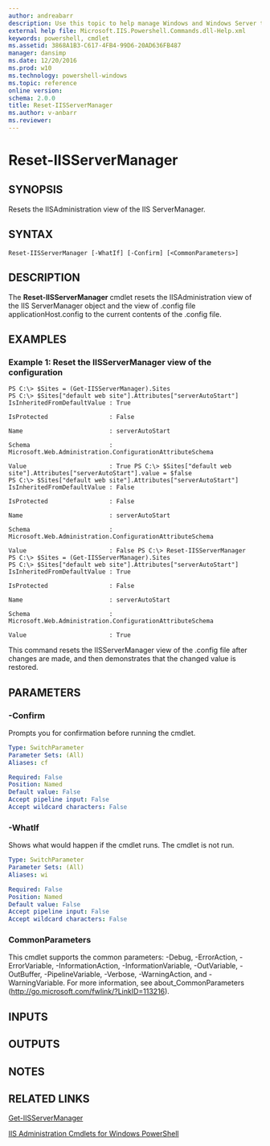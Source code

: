 ```yaml
---
author: andreabarr
description: Use this topic to help manage Windows and Windows Server technologies with Windows PowerShell.
external help file: Microsoft.IIS.Powershell.Commands.dll-Help.xml
keywords: powershell, cmdlet
ms.assetid: 3868A1B3-C617-4FB4-99D6-20AD636FB487
manager: dansimp
ms.date: 12/20/2016
ms.prod: w10
ms.technology: powershell-windows
ms.topic: reference
online version: 
schema: 2.0.0
title: Reset-IISServerManager
ms.author: v-anbarr
ms.reviewer:
---
```


# Reset-IISServerManager

## SYNOPSIS
Resets the IISAdministration view of the IIS ServerManager.

## SYNTAX

```
Reset-IISServerManager [-WhatIf] [-Confirm] [<CommonParameters>]
```

## DESCRIPTION
The **Reset-IISServerManager** cmdlet resets the IISAdministration view of the IIS ServerManager object and the view of .config file applicationHost.config to the current contents of the .config file.

## EXAMPLES

### Example 1: Reset the IISServerManager view of the configuration
```
PS C:\> $Sites = (Get-IISServerManager).Sites
PS C:\> $Sites["default web site"].Attributes["serverAutoStart"]
IsInheritedFromDefaultValue : True

IsProtected                 : False

Name                        : serverAutoStart

Schema                      : Microsoft.Web.Administration.ConfigurationAttributeSchema

Value                       : True PS C:\> $Sites["default web site"].Attributes["serverAutoStart"].value = $false
PS C:\> $Sites["default web site"].Attributes["serverAutoStart"]
IsInheritedFromDefaultValue : False

IsProtected                 : False

Name                        : serverAutoStart

Schema                      : Microsoft.Web.Administration.ConfigurationAttributeSchema

Value                       : False PS C:\> Reset-IISServerManager
PS C:\> $Sites = (Get-IISServerManager).Sites
PS C:\> $Sites["default web site"].Attributes["serverAutoStart"]
IsInheritedFromDefaultValue : True

IsProtected                 : False

Name                        : serverAutoStart

Schema                      : Microsoft.Web.Administration.ConfigurationAttributeSchema

Value                       : True
```

This command resets the IISServerManager view of the .config file after changes are made, and then demonstrates that the changed value is restored.

## PARAMETERS

### -Confirm
Prompts you for confirmation before running the cmdlet.

```yaml
Type: SwitchParameter
Parameter Sets: (All)
Aliases: cf

Required: False
Position: Named
Default value: False
Accept pipeline input: False
Accept wildcard characters: False
```

### -WhatIf
Shows what would happen if the cmdlet runs.
The cmdlet is not run.

```yaml
Type: SwitchParameter
Parameter Sets: (All)
Aliases: wi

Required: False
Position: Named
Default value: False
Accept pipeline input: False
Accept wildcard characters: False
```

### CommonParameters
This cmdlet supports the common parameters: -Debug, -ErrorAction, -ErrorVariable, -InformationAction, -InformationVariable, -OutVariable, -OutBuffer, -PipelineVariable, -Verbose, -WarningAction, and -WarningVariable. For more information, see about_CommonParameters (http://go.microsoft.com/fwlink/?LinkID=113216).

## INPUTS

## OUTPUTS

## NOTES

## RELATED LINKS

[Get-IISServerManager](./Get-IISServerManager.md)

[IIS Administration Cmdlets for Windows PowerShell](./iisadministration.md)

